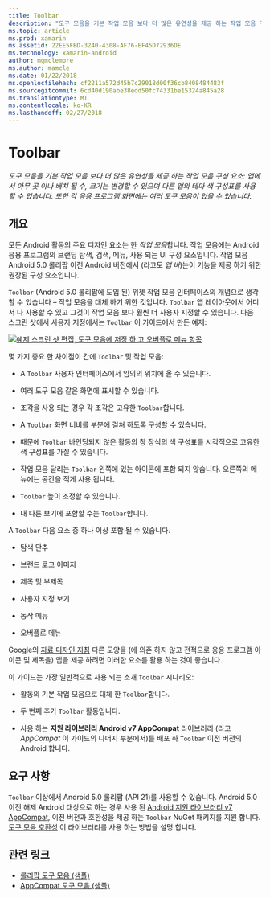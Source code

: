 ```yaml
---
title: Toolbar
description: "도구 모음을 기본 작업 모음 보다 더 많은 유연성을 제공 하는 작업 모음 구성 요소: 앱에서 아무 곳 이나 배치 될 수, 크기는 변경할 수 있으며 다른 앱의 테마 색 구성표를 사용할 수 있습니다. 또한 각 응용 프로그램 화면에는 여러 도구 모음이 있을 수 있습니다."
ms.topic: article
ms.prod: xamarin
ms.assetid: 22EE5FBD-3240-4308-AF76-EF45D72936DE
ms.technology: xamarin-android
author: mgmclemore
ms.author: mamcle
ms.date: 01/22/2018
ms.openlocfilehash: cf2211a572d45b7c29018d00f36cb8408484483f
ms.sourcegitcommit: 6cd40d190abe38edd50fc74331be15324a845a28
ms.translationtype: MT
ms.contentlocale: ko-KR
ms.lasthandoff: 02/27/2018
---
```

# <a name="toolbar"></a>Toolbar

_도구 모음을 기본 작업 모음 보다 더 많은 유연성을 제공 하는 작업 모음 구성 요소: 앱에서 아무 곳 이나 배치 될 수, 크기는 변경할 수 있으며 다른 앱의 테마 색 구성표를 사용할 수 있습니다. 또한 각 응용 프로그램 화면에는 여러 도구 모음이 있을 수 있습니다._


<a name="overview" />
 
## <a name="overview"></a>개요

모든 Android 활동의 주요 디자인 요소는 한 *작업 모음*합니다. 작업 모음에는 Android 응용 프로그램의 브랜딩 탐색, 검색, 메뉴, 사용 되는 UI 구성 요소입니다. 작업 모음 Android 5.0 롤리팝 이전 Android 버전에서 (라고도 *앱 바*)는이 기능을 제공 하기 위한 권장된 구성 요소입니다. 

`Toolbar` (Android 5.0 롤리팝에 도입 된) 위젯 작업 모음 인터페이스의 개념으로 생각할 수 있습니다 &ndash; 작업 모음을 대체 하기 위한 것입니다. `Toolbar` 앱 레이아웃에서 어디서 나 사용할 수 있고 그것이 작업 모음 보다 훨씬 더 사용자 지정할 수 있습니다. 다음 스크린 샷에서 사용자 지정에서는 `Toolbar` 이 가이드에서 만든 예제: 

[![예제 스크린 샷 편집, 도구 모음에 저장 하 고 오버플로 메뉴 항목](images/01-toolbar-sml.png)](images/01-toolbar.png)

몇 가지 중요 한 차이점이 간에 `Toolbar` 및 작업 모음: 

-   A `Toolbar` 사용자 인터페이스에서 임의의 위치에 올 수 있습니다.

-   여러 도구 모음 같은 화면에 표시할 수 있습니다.

-   조각을 사용 되는 경우 각 조각은 고유한 `Toolbar`합니다. 

-   A `Toolbar` 화면 너비를 부분에 걸쳐 하도록 구성할 수 있습니다. 

-   때문에 `Toolbar` 바인딩되지 않은 활동의 창 장식의 색 구성표를 시각적으로 고유한 색 구성표를 가질 수 있습니다. 

-   작업 모음 달리는 `Toolbar` 왼쪽에 있는 아이콘에 포함 되지 않습니다. 오른쪽의 메뉴에는 공간을 적게 사용 됩니다. 

-   `Toolbar` 높이 조정할 수 있습니다. 

-   내 다른 보기에 포함할 수는 `Toolbar`합니다. 

A `Toolbar` 다음 요소 중 하나 이상 포함 될 수 있습니다. 

-   탐색 단추

-   브랜드 로고 이미지

-   제목 및 부제목

-   사용자 지정 보기

-   동작 메뉴

-   오버플로 메뉴

Google의 [자료 디자인 지침](https://material.google.com/) 다른 모양을 (에 의존 하지 않고 전적으로 응용 프로그램 아이콘 및 제목을) 앱을 제공 하려면 이러한 요소를 활용 하는 것이 좋습니다. 

이 가이드는 가장 일반적으로 사용 되는 소개 `Toolbar` 시나리오:

-   활동의 기본 작업 모음으로 대체 한 `Toolbar`합니다. 

-   두 번째 추가 `Toolbar` 활동입니다.

-   사용 하는 **지원 라이브러리 Android v7 AppCompat** 라이브러리 (라고 *AppCompat* 이 가이드의 나머지 부분에서)를 배포 하 `Toolbar` 이전 버전의 Android 합니다. 

 
<a name="requirements" />
 
## <a name="requirements"></a>요구 사항

`Toolbar` 이상에서 Android 5.0 롤리팝 (API 21)를 사용할 수 있습니다. Android 5.0 이전 해제 Android 대상으로 하는 경우 사용 된 [Android 지원 라이브러리 v7 AppCompat](https://www.nuget.org/packages/Xamarin.Android.Support.v7.AppCompat/), 이전 버전과 호환성을 제공 하는 `Toolbar` NuGet 패키지를 지원 합니다. 
[도구 모음 호환성](~/android/user-interface/controls/tool-bar/toolbar-compatibility.md) 이 라이브러리를 사용 하는 방법을 설명 합니다. 




## <a name="related-links"></a>관련 링크

- [롤리팝 도구 모음 (샘플)](https://developer.xamarin.com/samples/monodroid/android5.0/Toolbar/)
- [AppCompat 도구 모음 (샘플)](https://developer.xamarin.com/samples/monodroid/Supportv7/AppCompat/Toolbar/)
